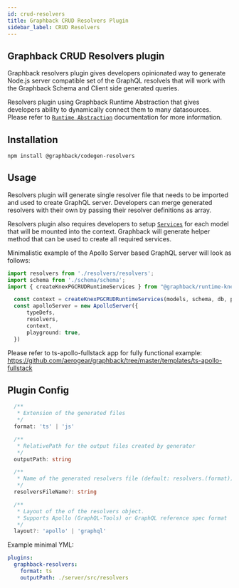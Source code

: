 ```yaml
---
id: crud-resolvers
title: Graphback CRUD Resolvers Plugin
sidebar_label: CRUD Resolvers
---
```


## Graphback CRUD Resolvers plugin

Graphback resolvers plugin gives developers opinionated way to generate Node.js server compatible set of the GraphQL resolvels
that will work with the Graphback Schema and Client side generated queries.

Resolvers plugin using Graphback Runtime Abstraction that gives developers ability to dynamically connect them to many datasources.
Please refer to [`Runtime Abstraction`](/docs/crudruntime) documentation for more information.

## Installation

```
npm install @graphback/codegen-resolvers
```

## Usage

Resolvers plugin will generate single resolver file that needs to be imported and
used to create GraphQL server. Developers can merge generated resolvers with their own by
passing their resolver definitions as array.

Resolvers plugin also requires developers to setup [`Services`](/docs/crudruntime) for
each model that will be mounted into the context. Graphback will generate helper method that
can be used to create all required services.

Minimalistic example of the Apollo Server based GraphQL server will look as follows:

```ts
import resolvers from './resolvers/resolvers';
import schema from './schema/schema';
import { createKnexPGCRUDRuntimeServices } from "@graphback/runtime-knex"

  const context = createKnexPGCRUDRuntimeServices(models, schema, db, pubSub);
  const apolloServer = new ApolloServer({
      typeDefs,
      resolvers,
      context,
      playground: true,
  })
```

Please refer to ts-apollo-fullstack app for fully functional example:
https://github.com/aerogear/graphback/tree/master/templates/ts-apollo-fullstack

## Plugin Config

```ts
  /**
   * Extension of the generated files
   */
  format: 'ts' | 'js'

  /**
   * RelativePath for the output files created by generator
   */
  outputPath: string

  /**
   * Name of the generated resolvers file (default: resolvers.(format))
   */
  resolversFileName?: string

  /**
   * Layout of the of the resolvers object.
   * Supports Apollo (GraphQL-Tools) or GraphQL reference spec format
   */
  layout?: 'apollo' | 'graphql'

```

Example minimal YML:

```yml
plugins:
  graphback-resolvers:
    format: ts
    outputPath: ./server/src/resolvers
```
